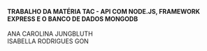**TRABALHO DA MATÉRIA TAC - API COM NODE.JS, FRAMEWORK EXPRESS E O BANCO DE DADOS MONGODB** \
\
ANA CAROLINA JUNGBLUTH\
ISABELLA RODRIGUES GON
